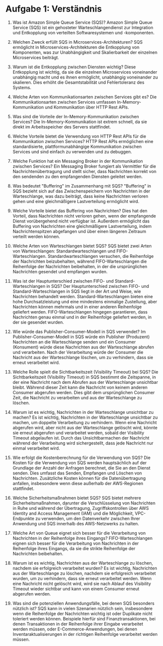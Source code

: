 # Aufgabe 1: Verständnis

1. Was ist Amazon Simple Queue Service (SQS)?
Amazon Simple Queue Service (SQS) ist ein gehosteter Warteschlangendienst zur Integration und Entkopplung von verteilten Softwaresystemen und -komponenten.

2. Welchen Zweck erfüllt SQS in Microservices-Architekturen?
SQS ermöglicht in Microservices-Architekturen die Entkopplung von Komponenten, was zur Unabhängigkeit und Skalierbarkeit der einzelnen Microservices beiträgt.

3. Warum ist die Entkopplung zwischen Diensten wichtig?
Diese Entkopplung ist wichtig, da sie die einzelnen Microservices voneinander unabhängig macht und es ihnen ermöglicht, unabhängig voneinander zu skalieren. Dies erhöht die Gesamtstabilität und Fehlertoleranz des Systems.

4. Welche Arten von Kommunikationsarten zwischen Services gibt es?
Die Kommunikationsarten zwischen Services umfassen In-Memory-Kommunikation und Kommunikation über HTTP Rest APIs.

5. Was sind die Vorteile der In-Memory-Kommunikation zwischen Services?
Die In-Memory-Kommunikation ist extrem schnell, da sie direkt im Arbeitsspeicher des Servers stattfindet.

6. Welche Vorteile bietet die Verwendung von HTTP Rest APIs für die Kommunikation zwischen Services?
HTTP Rest APIs ermöglichen eine standardisierte, plattformunabhängige Kommunikation zwischen Services und sind einfach zu verwenden und zu debuggen.

7. Welche Funktion hat ein Messaging Broker in der Kommunikation zwischen Services?
Ein Messaging Broker fungiert als Vermittler für die Nachrichtenübertragung und stellt sicher, dass Nachrichten korrekt von den sendenden zu den empfangenden Diensten geleitet werden.

8. Was bedeutet "Buffering" im Zusammenhang mit SQS?
"Buffering" in SQS bezieht sich auf das Zwischenspeichern von Nachrichten in der Warteschlange, was dazu beiträgt, dass keine Nachrichten verloren gehen und eine gleichmäßigere Lastverteilung ermöglicht wird.

9. Welche Vorteile bietet das Buffering von Nachrichten?
Dies hat den Vorteil, dass Nachrichten nicht verloren gehen, wenn der empfangende Dienst vorübergehend nicht verfügbar ist. Außerdem ermöglicht das Buffering von Nachrichten eine gleichmäßigere Lastverteilung, indem Nachrichtenspitzen abgefangen und über einen längeren Zeitraum verteilt werden können. 

10. Welche Arten von Warteschlangen bietet SQS?
SQS bietet zwei Arten von Warteschlangen: Standardwarteschlangen und FIFO-Warteschlangen. Standardwarteschlangen versuchen, die Reihenfolge der Nachrichten beizubehalten, während FIFO-Warteschlangen die Reihenfolge der Nachrichten beibehalten, in der die ursprünglichen Nachrichten gesendet und empfangen wurden.

11. Was ist der Hauptunterschied zwischen FIFO- und Standard-Warteschlangen in SQS?
Der Hauptunterschied zwischen FIFO- und Standard-Warteschlangen in SQS liegt in der Art und Weise, wie Nachrichten behandelt werden. Standard-Warteschlangen bieten eine hohe Durchsatzleistung und eine mindestens einmalige Zustellung, aber Nachrichten können mehrmals und in einer anderen Reihenfolge geliefert werden. FIFO-Warteschlangen hingegen garantieren, dass Nachrichten genau einmal und in der Reihenfolge geliefert werden, in der sie gesendet wurden.

12. Wie würde das Publisher-Consumer-Modell in SQS verwendet?
Im Publisher-Consumer-Modell in SQS würde ein Publisher (Produzent) Nachrichten an die Warteschlange senden und ein Consumer (Konsument) würde diese Nachrichten aus der Warteschlange abrufen und verarbeiten. Nach der Verarbeitung würde der Consumer die Nachricht aus der Warteschlange löschen, um zu verhindern, dass sie erneut verarbeitet wird.

13. Welche Rolle spielt die Sichtbarkeitszeit (Visibility Timeout) bei SQS?
Die Sichtbarkeitszeit (Visibility Timeout) in SQS bestimmt die Zeitspanne, in der eine Nachricht nach dem Abrufen aus der Warteschlange unsichtbar bleibt. Während dieser Zeit kann die Nachricht von keinem anderen Consumer abgerufen werden. Dies gibt dem ursprünglichen Consumer Zeit, die Nachricht zu verarbeiten und aus der Warteschlange zu löschen.

14. Warum ist es wichtig, Nachrichten in der Warteschlange unsichtbar zu machen?
Es ist wichtig, Nachrichten in der Warteschlange unsichtbar zu machen, um doppelte Verarbeitung zu verhindern. Wenn eine Nachricht abgerufen wird, aber nicht aus der Warteschlange gelöscht wird, könnte sie erneut abgerufen und verarbeitet werden, sobald der Visibility Timeout abgelaufen ist. Durch das Unsichtbarmachen der Nachricht während der Verarbeitung wird sichergestellt, dass jede Nachricht nur einmal verarbeitet wird.

15. Wie erfolgt die Kostenberechnung für die Verwendung von SQS?
Die Kosten für die Verwendung von SQS werden hauptsächlich auf der Grundlage der Anzahl der Anfragen berechnet, die Sie an den Dienst senden. Dies umfasst das Senden, Empfangen und Löschen von Nachrichten. Zusätzliche Kosten können für die Datenübertragung anfallen, insbesondere wenn diese außerhalb der AWS-Regionen stattfindet.

16. Welche Sicherheitsmaßnahmen bietet SQS?
SQS bietet mehrere Sicherheitsmaßnahmen, darunter die Verschlüsselung von Nachrichten in Ruhe und während der Übertragung, Zugriffskontrollen über AWS Identity and Access Management (IAM) und die Möglichkeit, VPC-Endpunkte zu verwenden, um den Datenverkehr zwischen Ihrer Anwendung und SQS innerhalb des AWS-Netzwerks zu halten.

17. Welche Art von Queue eignet sich besser für die Verarbeitung von Nachrichten in der Reihenfolge ihres Eingangs?
FIFO-Warteschlangen eignen sich besser für die Verarbeitung von Nachrichten in der Reihenfolge ihres Eingangs, da sie die strikte Reihenfolge der Nachrichten beibehalten.

18. Warum ist es wichtig, Nachrichten aus der Warteschlange zu löschen, nachdem sie erfolgreich verarbeitet wurden?
Es ist wichtig, Nachrichten aus der Warteschlange zu löschen, nachdem sie erfolgreich verarbeitet wurden, um zu verhindern, dass sie erneut verarbeitet werden. Wenn eine Nachricht nicht gelöscht wird, wird sie nach Ablauf des Visibility Timeout wieder sichtbar und kann von einem Consumer erneut abgerufen werden.

19. Was sind die potenziellen Anwendungsfälle, bei denen SQS besonders nützlich ist?
SQS kann in vielen Szenarien nützlich sein, insbesondere wenn die Reihenfolge der Nachrichten wichtig ist oder Duplikate nicht toleriert werden können. Beispiele hierfür sind Finanztransaktionen, bei denen Transaktionen in der Reihenfolge ihrer Eingabe verarbeitet werden müssen, oder E-Commerce-Anwendungen, bei denen Inventaraktualisierungen in der richtigen Reihenfolge verarbeitet werden müssen.
